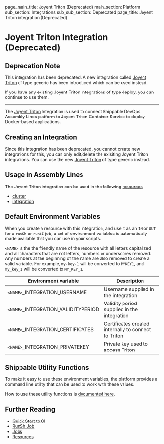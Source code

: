page_main_title: Joyent Triton (Deprecated)
main_section: Platform
sub_section: Integrations
sub_sub_section: Deprecated
page_title: Joyent Triton integration (Deprecated)

# Joyent Triton Integration (Deprecated)

## Deprecation Note
This integration has been deprecated. A new integration called [Joyent Triton](/platform/integration/joyentTritonKey) of type generic has been introduced which can be used instead.

If you have any existing Joyent Triton integrations of type deploy, you can continue to use them.

---

The [Joyent Triton](https://www.joyent.com/triton/compute) Integration is used to connect Shippable DevOps Assembly Lines platform to Joyent Triton Container Service to deploy Docker-based applications.

## Creating an Integration

Since this integration has been deprecated, you cannot create new integrations for this, you can only edit/delete the exisiting Joyent Triton integrations. You can use the new [Joyent Triton](/platform/integration/joyentTritonKey) of type generic instead.

## Usage in Assembly Lines

The Joyent Triton integration can be used in the following [resources](/platform/workflow/resource/overview/):

* [cluster](/platform/workflow/resource/cluster)
* [integration](/platform/workflow/resource/integration)

## Default Environment Variables
When you create a resource with this integration, and use it as an `IN` or `OUT` for a `runSh` or `runCI` job, a set of environment variables is automatically made available that you can use in your scripts.

`<NAME>` is the the friendly name of the resource with all letters capitalized and all characters that are not letters, numbers or underscores removed. Any numbers at the beginning of the name are also removed to create a valid variable. For example, `my-key-1` will be converted to `MYKEY1`, and `my_key_1` will be converted to `MY_KEY_1`.

| Environment variable						| Description      |
| ------			 							|----------------- |
| `<NAME>`\_INTEGRATION\_USERNAME			| Username supplied in the integration |
| `<NAME>`\_INTEGRATION\_VALIDITYPERIOD | Validity period supplied in the integration |
| `<NAME>`\_INTEGRATION\_CERTIFICATES   | Certificates created internally to connect to Triton |
| `<NAME>`\_INTEGRATION\_PRIVATEKEY		| Private key used to access Triton |

## Shippable Utility Functions
To make it easy to use these environment variables, the platform provides a command line utility that can be used to work with these values.

How to use these utility functions is [documented here](/platform/tutorial/workflow/using-shipctl).

## Further Reading
* [Quick Start to CI](/getting-started/ci-sample)
* [RunSh Job](/platform/workflow/job/runsh)
* [Jobs](/platform/workflow/job/overview)
* [Resources](/platform/workflow/resource/overview)
